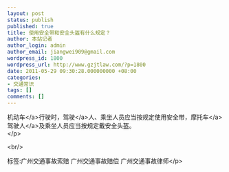 ```yaml
---
layout: post
status: publish
published: true
title: 使用安全带和安全头盔有什么规定？
author: 本站记者
author_login: admin
author_email: jiangwei909@gmail.com
wordpress_id: 1800
wordpress_url: http://www.gzjtlaw.com/?p=1800
date: 2011-05-29 09:30:28.000000000 +08:00
categories:
- 交通常识
tags: []
comments: []
---
```

<p><a>机动车<&#47;a>行驶时，<a>驾驶<&#47;a>人、乘坐人员应当按规定使用安全带，<a>摩托车<&#47;a><a>驾驶人<&#47;a>及乘坐人员应当按规定戴安全头盔。 <br><&#47;p><br&#47;><p>标签:广州交通事故索赔 广州交通事故赔偿 广州交通事故律师<&#47;p>
